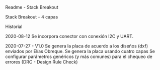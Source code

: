 Readme - Stack Breakout

Stack Breakout - 4 capas

Historial

2020-08-12
Se incorpora conector con conexión I2C y UART.

2020-07-27 - V1.0
Se genera la placa de acuerdo a los diseños (dxf) enviados por Elías Obreque.
Se genera la placa usando cuatro capas
Se configurar parámetros genéricos (y más comunes) para el chequeo de errores (DRC - Design Rule Check)
